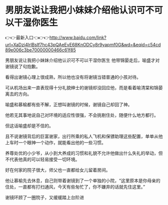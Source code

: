 # 男朋友说让我把小妹妹介绍他认识可不可以干湿你医生

👉👉最新入口👈👉👉http://www.baidu.com/link?url=XaDzi4lrlBsIf7hc43pQAeEvE68KnODCy8r9yapmf0G&wd=&eqid=c54cd89e006c3be70000000466c61f85

男朋友说让我把小妹妹介绍他认识可不可以干湿你医生
他带锦晏走后，喻盛才对谢镜说了句抱歉。

看得出谢镜心理上很成熟，所以他也没有将谢镜当错普通的小孩对待。

可从机场出来一直表现得十分礼貌绅士的谢镜却没回应他，而是看着喻清棠和锦晏离去的方向。

喻盛和慕榆都有些不解，正想叫谢镜的时候，谢镜自己却回了神。

他若无其事地说自己对环境的适应性很强，不会挑剔住处，随便什么地方都行。

但这话喻盛却是不信的。

且不说谢镜背后的巨富谢家，出行所乘的私人飞机和保镖助理这些配置，单单从他上车时一个眼神一个动作，就能看出他的一些习惯。

养尊处优的小少爷，从小到大养成的习惯和礼貌不允许他做出什么失礼的举动，但不代表他真的可以轻易接受一切环境。

好在何家的院子很大，师父也一直都给女儿留着房间。

他让慕榆先去休息，自己则带着谢镜到了一个单独的小院，“这里原本是你母亲的住处，一直都有打扫通风，今天有些匆忙了，你不嫌弃的话就先住这里。”

谢镜环顾了一圈院子，又缓缓踏上台阶进
